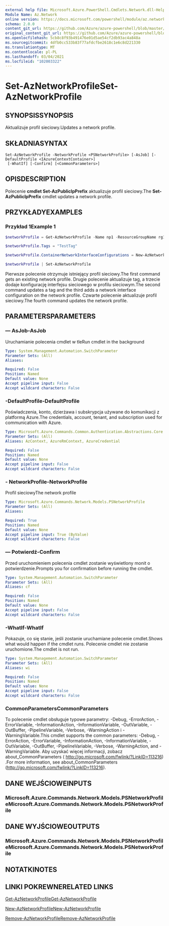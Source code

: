 ```yaml
---
external help file: Microsoft.Azure.PowerShell.Cmdlets.Network.dll-Help.xml
Module Name: Az.Network
online version: https://docs.microsoft.com/powershell/module/az.network/set-aznetworkprofile
schema: 2.0.0
content_git_url: https://github.com/Azure/azure-powershell/blob/master/src/Network/Network/help/Set-AzNetworkProfile.md
original_content_git_url: https://github.com/Azure/azure-powershell/blob/master/src/Network/Network/help/Set-AzNetworkProfile.md
ms.openlocfilehash: 5cb8c8f93b491476e01d5ae54cf2db93ac4a848a
ms.sourcegitcommit: 4dfb0cc533b83f77afdcfbe2618c1e6c8d221330
ms.translationtype: MT
ms.contentlocale: pl-PL
ms.lasthandoff: 03/04/2021
ms.locfileid: "102003322"
---
```

# <span data-ttu-id="78547-101">Set-AzNetworkProfile</span><span class="sxs-lookup"><span data-stu-id="78547-101">Set-AzNetworkProfile</span></span>

## <span data-ttu-id="78547-102">SYNOPSIS</span><span class="sxs-lookup"><span data-stu-id="78547-102">SYNOPSIS</span></span>
<span data-ttu-id="78547-103">Aktualizuje profil sieciowy.</span><span class="sxs-lookup"><span data-stu-id="78547-103">Updates a network profile.</span></span>

## <span data-ttu-id="78547-104">SKŁADNIA</span><span class="sxs-lookup"><span data-stu-id="78547-104">SYNTAX</span></span>

```
Set-AzNetworkProfile -NetworkProfile <PSNetworkProfile> [-AsJob] [-DefaultProfile <IAzureContextContainer>]
 [-WhatIf] [-Confirm] [<CommonParameters>]
```

## <span data-ttu-id="78547-105">OPIS</span><span class="sxs-lookup"><span data-stu-id="78547-105">DESCRIPTION</span></span>
<span data-ttu-id="78547-106">Polecenie **cmdlet Set-AzPublicIpPrefix** aktualizuje profil sieciowy.</span><span class="sxs-lookup"><span data-stu-id="78547-106">The **Set-AzPublicIpPrefix** cmdlet updates a network profile.</span></span>

## <span data-ttu-id="78547-107">PRZYKŁADY</span><span class="sxs-lookup"><span data-stu-id="78547-107">EXAMPLES</span></span>

### <span data-ttu-id="78547-108">Przykład 1</span><span class="sxs-lookup"><span data-stu-id="78547-108">Example 1</span></span>
```powershell
$networkProfile = Get-AzNetworkProfile -Name np1 -ResourceGroupName rg1

$networkProfile.Tags = "TestTag"

$networkProfile.ContainerNetworkInterfaceConfigurations = New-AzNetworkProfileContainerNicConfig -Name cnicconfig1

$networkProfile | Set-AzNetworkProfile
```

<span data-ttu-id="78547-109">Pierwsze polecenie otrzymuje istniejący profil sieciowy.</span><span class="sxs-lookup"><span data-stu-id="78547-109">The first command gets an existing network profile.</span></span> <span data-ttu-id="78547-110">Drugie polecenie aktualizuje tag, a trzecie dodaje konfigurację interfejsu sieciowego w profilu sieciowym.</span><span class="sxs-lookup"><span data-stu-id="78547-110">The second command updates a tag and the third adds a network interface configuration on the network profile.</span></span> <span data-ttu-id="78547-111">Czwarte polecenie aktualizuje profil sieciowy.</span><span class="sxs-lookup"><span data-stu-id="78547-111">The fourth command updates the network profile.</span></span>

## <span data-ttu-id="78547-112">PARAMETERS</span><span class="sxs-lookup"><span data-stu-id="78547-112">PARAMETERS</span></span>

### <span data-ttu-id="78547-113">— AsJob</span><span class="sxs-lookup"><span data-stu-id="78547-113">-AsJob</span></span>
<span data-ttu-id="78547-114">Uruchamianie polecenia cmdlet w tle</span><span class="sxs-lookup"><span data-stu-id="78547-114">Run cmdlet in the background</span></span>

```yaml
Type: System.Management.Automation.SwitchParameter
Parameter Sets: (All)
Aliases:

Required: False
Position: Named
Default value: None
Accept pipeline input: False
Accept wildcard characters: False
```

### <span data-ttu-id="78547-115">-DefaultProfile</span><span class="sxs-lookup"><span data-stu-id="78547-115">-DefaultProfile</span></span>
<span data-ttu-id="78547-116">Poświadczenia, konto, dzierżawa i subskrypcja używane do komunikacji z platformą Azure.</span><span class="sxs-lookup"><span data-stu-id="78547-116">The credentials, account, tenant, and subscription used for communication with Azure.</span></span>

```yaml
Type: Microsoft.Azure.Commands.Common.Authentication.Abstractions.Core.IAzureContextContainer
Parameter Sets: (All)
Aliases: AzContext, AzureRmContext, AzureCredential

Required: False
Position: Named
Default value: None
Accept pipeline input: False
Accept wildcard characters: False
```

### <span data-ttu-id="78547-117">- NetworkProfile</span><span class="sxs-lookup"><span data-stu-id="78547-117">-NetworkProfile</span></span>
<span data-ttu-id="78547-118">Profil sieciowy</span><span class="sxs-lookup"><span data-stu-id="78547-118">The network profile</span></span>

```yaml
Type: Microsoft.Azure.Commands.Network.Models.PSNetworkProfile
Parameter Sets: (All)
Aliases:

Required: True
Position: Named
Default value: None
Accept pipeline input: True (ByValue)
Accept wildcard characters: False
```

### <span data-ttu-id="78547-119">— Potwierdź</span><span class="sxs-lookup"><span data-stu-id="78547-119">-Confirm</span></span>
<span data-ttu-id="78547-120">Przed uruchomieniem polecenia cmdlet zostanie wyświetlony monit o potwierdzenie.</span><span class="sxs-lookup"><span data-stu-id="78547-120">Prompts you for confirmation before running the cmdlet.</span></span>

```yaml
Type: System.Management.Automation.SwitchParameter
Parameter Sets: (All)
Aliases: cf

Required: False
Position: Named
Default value: None
Accept pipeline input: False
Accept wildcard characters: False
```

### <span data-ttu-id="78547-121">-WhatIf</span><span class="sxs-lookup"><span data-stu-id="78547-121">-WhatIf</span></span>
<span data-ttu-id="78547-122">Pokazuje, co się stanie, jeśli zostanie uruchamiane polecenie cmdlet.</span><span class="sxs-lookup"><span data-stu-id="78547-122">Shows what would happen if the cmdlet runs.</span></span>
<span data-ttu-id="78547-123">Polecenie cmdlet nie zostanie uruchomione.</span><span class="sxs-lookup"><span data-stu-id="78547-123">The cmdlet is not run.</span></span>

```yaml
Type: System.Management.Automation.SwitchParameter
Parameter Sets: (All)
Aliases: wi

Required: False
Position: Named
Default value: None
Accept pipeline input: False
Accept wildcard characters: False
```

### <span data-ttu-id="78547-124">CommonParameters</span><span class="sxs-lookup"><span data-stu-id="78547-124">CommonParameters</span></span>
<span data-ttu-id="78547-125">To polecenie cmdlet obsługuje typowe parametry: -Debug, -ErrorAction, -ErrorVariable, -InformationAction, -InformationVariable, -OutVariable, -OutBuffer, -PipelineVariable, -Verbose, -WarningAction i -WarningVariable.</span><span class="sxs-lookup"><span data-stu-id="78547-125">This cmdlet supports the common parameters: -Debug, -ErrorAction, -ErrorVariable, -InformationAction, -InformationVariable, -OutVariable, -OutBuffer, -PipelineVariable, -Verbose, -WarningAction, and -WarningVariable.</span></span> <span data-ttu-id="78547-126">Aby uzyskać więcej informacji, zobacz about_CommonParameters ( http://go.microsoft.com/fwlink/?LinkID=113216) .</span><span class="sxs-lookup"><span data-stu-id="78547-126">For more information, see about_CommonParameters (http://go.microsoft.com/fwlink/?LinkID=113216).</span></span>

## <span data-ttu-id="78547-127">DANE WEJŚCIOWE</span><span class="sxs-lookup"><span data-stu-id="78547-127">INPUTS</span></span>

### <span data-ttu-id="78547-128">Microsoft.Azure.Commands.Network.Models.PSNetworkProfile</span><span class="sxs-lookup"><span data-stu-id="78547-128">Microsoft.Azure.Commands.Network.Models.PSNetworkProfile</span></span>

## <span data-ttu-id="78547-129">DANE WYJŚCIOWE</span><span class="sxs-lookup"><span data-stu-id="78547-129">OUTPUTS</span></span>

### <span data-ttu-id="78547-130">Microsoft.Azure.Commands.Network.Models.PSNetworkProfile</span><span class="sxs-lookup"><span data-stu-id="78547-130">Microsoft.Azure.Commands.Network.Models.PSNetworkProfile</span></span>

## <span data-ttu-id="78547-131">NOTATKI</span><span class="sxs-lookup"><span data-stu-id="78547-131">NOTES</span></span>

## <span data-ttu-id="78547-132">LINKI POKREWNE</span><span class="sxs-lookup"><span data-stu-id="78547-132">RELATED LINKS</span></span>

[<span data-ttu-id="78547-133">Get-AzNetworkProfile</span><span class="sxs-lookup"><span data-stu-id="78547-133">Get-AzNetworkProfile</span></span>](./Get-AzNetworkProfile.md)

[<span data-ttu-id="78547-134">New-AzNetworkProfile</span><span class="sxs-lookup"><span data-stu-id="78547-134">New-AzNetworkProfile</span></span>](./New-AzNetworkProfile.md)

[<span data-ttu-id="78547-135">Remove-AzNetworkProfile</span><span class="sxs-lookup"><span data-stu-id="78547-135">Remove-AzNetworkProfile</span></span>](./Remove-AzNetworkProfile.md)
